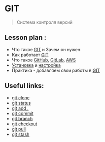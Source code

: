 # GIT
> Система контроля версий


## Lesson plan :
+ Что такое [GIT](https://git-scm.com/book/ru/v2) и Зачем он нужен
+ Как работает [GIT](https://git-scm.com/book/ru/v2)
+ Что такое [GitHub](https://github.com/), [GitLab](https://about.gitlab.com/), [AWS](https://aws.amazon.com/ru/console/)
+ [Установка](https://git-scm.com/book/ru/v2/%D0%92%D0%B2%D0%B5%D0%B4%D0%B5%D0%BD%D0%B8%D0%B5-%D0%A3%D1%81%D1%82%D0%B0%D0%BD%D0%BE%D0%B2%D0%BA%D0%B0-Git) и [настройка](https://git-scm.com/book/ru/v2/%D0%92%D0%B2%D0%B5%D0%B4%D0%B5%D0%BD%D0%B8%D0%B5-%D0%9F%D0%B5%D1%80%D0%B2%D0%BE%D0%BD%D0%B0%D1%87%D0%B0%D0%BB%D1%8C%D0%BD%D0%B0%D1%8F-%D0%BD%D0%B0%D1%81%D1%82%D1%80%D0%BE%D0%B9%D0%BA%D0%B0-Git)
+ Практика - добавляем свои работы в [GIT](https://git-scm.com/book/ru/v2)


## Useful links:
+ [git clone](https://git-scm.com/docs/git-clone)
+ [git status](https://git-scm.com/docs/git-status)
+ [git add .](https://git-scm.com/docs/git-add)
+ [git commit](https://git-scm.com/docs/git-commit)
+ [git branch](https://git-scm.com/docs/git-branch)
+ [git checkout](https://git-scm.com/docs/git-checkout)
+ [git pull](https://git-scm.com/docs/git-pull)
+ [git stash](https://git-scm.com/docs/git-stash)


